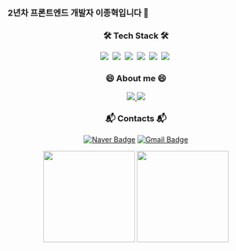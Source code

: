 <!-- ### Hi there 👋 -->

### 2년차 프론트엔드 개발자 이종혁입니다 👋

<h3 align="center"> 🛠 Tech Stack 🛠</h3>
<div align="center">
  <img src="https://img.shields.io/badge/ES6-ffb13b?style=flat&logo=javascript&logoColor=white"/>&nbsp 
  <img src="https://img.shields.io/badge/React-61DAFB?style=flat&logo=react&logoColor=white"/>&nbsp 
  <img src="https://img.shields.io/badge/ReduxSaga-999999?style=flat&logo=redux-saga&logoColor=white"/>&nbsp 
  <img src="https://img.shields.io/badge/Mobx-FF7102?style=flat&logo=mobx&logoColor=white"/>&nbsp 
  <img src="https://img.shields.io/badge/styledcomponents-DB7093?style=flat&logo=styledcomponents&logoColor=white"/>&nbsp 
  <img src="https://img.shields.io/badge/AntDesign-0170FE?style=flat&logo=antdesign&logoColor=white"/>&nbsp 
  <br>
</div>

<h3 align="center">😄 About me 😄</h3>
<div align="center">
   <a href="https://dev-l.tistory.com">
    <img src="https://img.shields.io/badge/티스토리-E5511E?style=flat-square&logo=Tistory&logoColor=white"/>
  </a>
  <a href="https://www.instagram.com/sc2daisy/">
    <img src="https://img.shields.io/badge/Instagram-E4405F?style=flat-square&logo=Instagram&logoColor=white&link=https://www.instagram.com/sc2daisy/"/>  </a>
</div>


<h3 align="center">📬 Contacts 📬</h3>
  <div align="center">

  [![Naver Badge](https://img.shields.io/badge/Naver-03C75A?style=flat-square&logo=Naver&logoColor=white&link=mailto:dhfngn@naver.com)](mailto:dhfngn@naver.com)
  [![Gmail Badge](https://img.shields.io/badge/Gmail-d14836?style=flat-square&logo=Gmail&logoColor=white&link=mailto:dhfngn@gmail.com)](mailto:dhfngn@gmail.com)
  
  </div>

  <div align="center">
  <img height="180em" src="https://github-readme-stats-veggie-garden.vercel.app/api?username=daisy0y&show_icons=true&include_all_commits=true&bg_color=30,e96443,904e95&title_color=fff&text_color=fff">
  <img height="180em" src="https://github-readme-stats-veggie-garden.vercel.app/api/top-langs/?username=daisy0y&layout=compact&bg_color=30,e96443,904e95&title_color=fff&text_color=fff">
</div>

<!--
**daisy0y/daisy0y** is a ✨ _special_ ✨ repository because its `README.md` (this file) appears on your GitHub profile.

Here are some ideas to get you started:

- 🔭 I’m currently working on ...
- 🌱 I’m currently learning ...
- 👯 I’m looking to collaborate on ...
- 🤔 I’m looking for help with ...
- 💬 Ask me about ...
- 📫 How to reach me: ...
- 😄 Pronouns: ...
- ⚡ Fun fact: ...
-->
